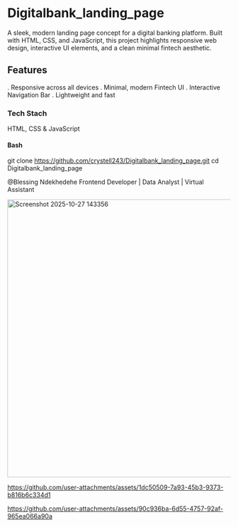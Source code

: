 # Digitalbank_landing_page
A sleek, modern landing page concept for a digital banking platform. Built with HTML, CSS, and JavaScript, this project highlights responsive web design, interactive UI elements, and a clean minimal fintech aesthetic.

## Features
. Responsive across all devices
. Minimal, modern Fintech UI
. Interactive Navigation Bar
. Lightweight and fast

### Tech Stach
HTML, CSS & JavaScript

#### Bash
git clone
https://github.com/crystell243/Digitalbank_landing_page.git
cd Digitalbank_landing_page


@Blessing Ndekhedehe
Frontend Developer | Data Analyst | Virtual Assistant

<img width="1340" height="626" alt="Screenshot 2025-10-27 143356" src="https://github.com/user-attachments/assets/fbc83458-2711-47ff-84d8-7fec09f973c7" />


https://github.com/user-attachments/assets/1dc50509-7a93-45b3-9373-b816b6c334d1





https://github.com/user-attachments/assets/90c936ba-6d55-4757-92af-965ea066a90a 
